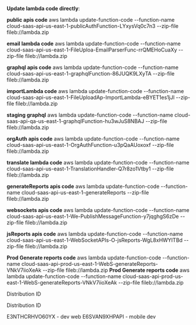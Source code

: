 **Update lambda code directly**:

**public apis code**
aws lambda update-function-code --function-name cloud-saas-api-us-east-1-publicAuthFunction-LYxysVq0c7n3 --zip-file fileb://lambda.zip

**email lambda code**
aws lambda update-function-code --function-name cloud-saas-api-us-east-1-FileUploa-EmailParserFunc-rrQMEHoCuaXy --zip-file fileb://lambda.zip

**graphql apis code**
aws lambda update-function-code --function-name 
cloud-saas-api-us-east-1-graphqlFunction-86JUQK9LXyTA --zip-file fileb://lambda.zip

**importLambda code**
aws lambda update-function-code --function-name
cloud-saas-api-us-east-1-FileUploadAp-ImportLambda-eBYET1es1jJl --zip-file fileb://lambda.zip

**staging graphql**
aws lambda update-function-code --function-name 
cloud-saas-api-qa-us-east-1-graphqlFunction-hu3wJuS8NBAJ --zip-file fileb://lambda.zip

**orgAuth apis code**
aws lambda update-function-code --function-name
cloud-saas-api-us-east-1-OrgAuthFunction-u3pQaAUoxoxf --zip-file fileb://lambda.zip

**translate lambda code**
aws lambda update-function-code --function-name
cloud-saas-api-us-east-1-TranslationHandler-Q7r8zo1Vtby1 --zip-file fileb://lambda.zip

**generateReports apis code**
aws lambda update-function-code --function-name cloud-saas-api-us-east-1-generateReports --zip-file fileb://lambda.zip


**websockets apis code**
aws lambda update-function-code --function-name
cloud-saas-api-us-east-1-We-PublishMessageFunction-y7jqghgS6zDe --zip-file fileb://lambda.zip

**jsReports apis code**
aws lambda update-function-code --function-name
cloud-saas-api-us-east-1-WebSocketAPIs-O-jsReports-WgL8xHWYITBd
 --zip-file fileb://lambda.zip

**Prod Generate reports code**
aws lambda update-function-code --function-name
cloud-saas-api-prod-us-east-1-WebS-generateReports-VNkV7iioXeAk
--zip-file fileb://lambda.zip
**Prod Generate reports code**
aws lambda update-function-code --function-name
cloud-saas-api-prod-us-east-1-WebS-generateReports-VNkV7iioXeAk
--zip-file fileb://lambda.zip


Distribution ID


Distribution ID

E3NTHCRHVO60YX - dev web
E6SVAN9XHPAPI - mobile dev

